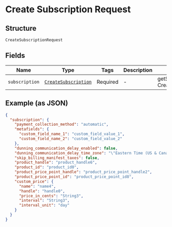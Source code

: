 
# Create Subscription Request

## Structure

`CreateSubscriptionRequest`

## Fields

| Name | Type | Tags | Description | Getter | Setter |
|  --- | --- | --- | --- | --- | --- |
| `subscription` | [`CreateSubscription`](../../doc/models/create-subscription.md) | Required | - | getSubscription(): CreateSubscription | setSubscription(CreateSubscription subscription): void |

## Example (as JSON)

```json
{
  "subscription": {
    "payment_collection_method": "automatic",
    "metafields": {
      "custom_field_name_1": "custom_field_value_1",
      "custom_field_name_2": "custom_field_value_2"
    },
    "dunning_communication_delay_enabled": false,
    "dunning_communication_delay_time_zone": "\"Eastern Time (US & Canada)\"",
    "skip_billing_manifest_taxes": false,
    "product_handle": "product_handle6",
    "product_id": "product_id0",
    "product_price_point_handle": "product_price_point_handle2",
    "product_price_point_id": "product_price_point_id8",
    "custom_price": {
      "name": "name4",
      "handle": "handle0",
      "price_in_cents": "String3",
      "interval": "String3",
      "interval_unit": "day"
    }
  }
}
```

